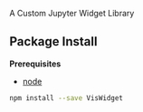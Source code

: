 A Custom Jupyter Widget Library

Package Install
---------------

**Prerequisites**
- [node](http://nodejs.org/)

```bash
npm install --save VisWidget
```
